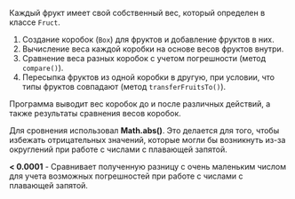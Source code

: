 Каждый фрукт имеет свой собственный вес, который определен в классе `Fruct`. 

1. Создание коробок (`Box`) для фруктов и добавление фруктов в них.
2. Вычисление веса каждой коробки на основе весов фруктов внутри.
3. Сравнение веса разных коробок с учетом погрешности (метод `compare()`).
4. Пересыпка фруктов из одной коробки в другую, при условии, что типы фруктов совпадают (метод `transferFruitsTo()`).

Программа выводит вес коробок до и после различных действий, а также результаты сравнения весов коробок.

Для сровнения использовал **Math.abs()**. Это делается для того, чтобы избежать отрицательных значений, которые могли бы возникнуть из-за округлений при работе с числами с плавающей запятой.

**< 0.0001** - Сравнивает полученную разницу с очень маленьким числом для учета возможных погрешностей при работе с числами с плавающей запятой.